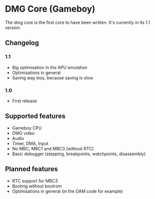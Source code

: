 <!-- README.md --- 
;; 
;; Filename: README.md
;; Author: Louise <louise>
;; Created: Tue Dec 26 11:53:56 2017 (+0100)
;; Last-Updated: Fri Jan 19 12:45:18 2018 (+0100)
;;           By: Louise <louise>
 -->
 
# DMG Core (Gameboy)

The dmg core is the first core to have been written. It's currently in its 1.1 version.

## Changelog
### 1.1
 - Big optimisation in the APU emulation
 - Optimisations in general
 - Saving way less, because saving is slow
 
### 1.0
 - First release

## Supported features

 - Gameboy CPU
 - DMG video
 - Audio
 - Timer, DMA, Input
 - No MBC, MBC1 and MBC3 (without RTC)
 - Basic debugger (stepping, breakpoints, watchpoints, disassembly)
 
## Planned features

 - RTC support for MBC3
 - Booting without bootrom
 - Optimisations in general (in the OAM code for example)
